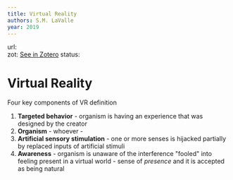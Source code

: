 ```yaml
---
title: Virtual Reality
authors: S.M. LaValle
year: 2019
---
```

url:  
zot: [See in Zotero](zotero://select/items/@lavalleVirtualReality2020)
status:
# Virtual Reality

Four key components of VR definition
1. **Targeted behavior** - organism is having an experience that was designed by the creator 
2. **Organism** - whoever - 
3. **Artificial sensory stimulation** - one or more senses is hijacked partially by replaced inputs of artificial stimuli
4. **Awareness** - organism is unaware of the interference "fooled" into feeling present in a virtual world - sense of *presence* and it is accepted as being natural


